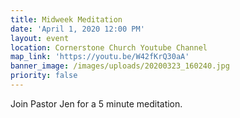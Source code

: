 ```yaml
---
title: Midweek Meditation
date: 'April 1, 2020 12:00 PM'
layout: event
location: Cornerstone Church Youtube Channel
map_link: 'https://youtu.be/W42fKrQ30aA'
banner_image: /images/uploads/20200323_160240.jpg
priority: false
---
```

Join Pastor Jen for a 5 minute meditation.